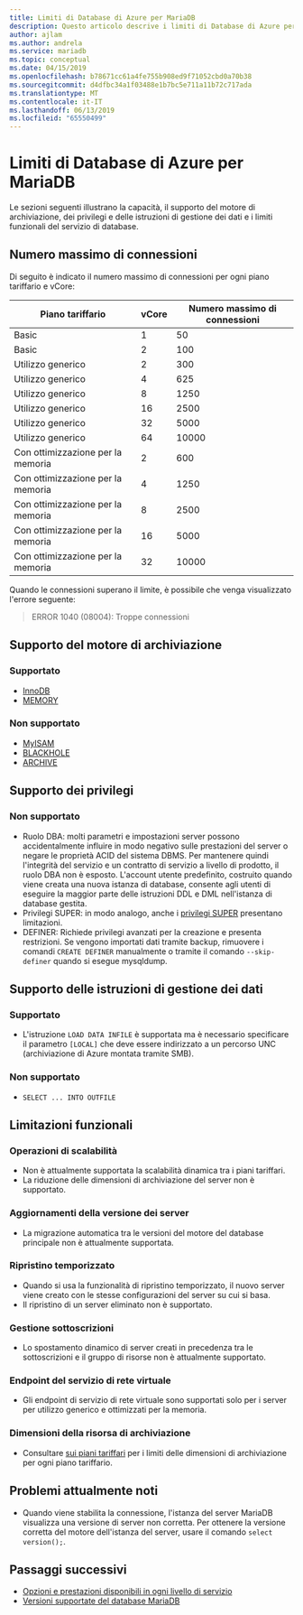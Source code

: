 ```yaml
---
title: Limiti di Database di Azure per MariaDB
description: Questo articolo descrive i limiti di Database di Azure per MariaDB, ad esempio il numero di connessioni e le opzioni del motore di archiviazione.
author: ajlam
ms.author: andrela
ms.service: mariadb
ms.topic: conceptual
ms.date: 04/15/2019
ms.openlocfilehash: b78671cc61a4fe755b908ed9f71052cbd0a70b38
ms.sourcegitcommit: d4dfbc34a1f03488e1b7bc5e711a11b72c717ada
ms.translationtype: MT
ms.contentlocale: it-IT
ms.lasthandoff: 06/13/2019
ms.locfileid: "65550499"
---
```

# <a name="limitations-in-azure-database-for-mariadb"></a>Limiti di Database di Azure per MariaDB
Le sezioni seguenti illustrano la capacità, il supporto del motore di archiviazione, dei privilegi e delle istruzioni di gestione dei dati e i limiti funzionali del servizio di database.

## <a name="maximum-connections"></a>Numero massimo di connessioni
Di seguito è indicato il numero massimo di connessioni per ogni piano tariffario e vCore:

|**Piano tariffario**|**vCore**| **Numero massimo di connessioni**|
|---|---|---|
|Basic| 1| 50|
|Basic| 2| 100|
|Utilizzo generico| 2| 300|
|Utilizzo generico| 4| 625|
|Utilizzo generico| 8| 1250|
|Utilizzo generico| 16| 2500|
|Utilizzo generico| 32| 5000|
|Utilizzo generico| 64| 10000|
|Con ottimizzazione per la memoria| 2| 600|
|Con ottimizzazione per la memoria| 4| 1250|
|Con ottimizzazione per la memoria| 8| 2500|
|Con ottimizzazione per la memoria| 16| 5000|
|Con ottimizzazione per la memoria| 32| 10000|

Quando le connessioni superano il limite, è possibile che venga visualizzato l'errore seguente:
> ERROR 1040 (08004): Troppe connessioni

## <a name="storage-engine-support"></a>Supporto del motore di archiviazione

### <a name="supported"></a>Supportato
- [InnoDB](https://mariadb.com/kb/en/library/xtradb-and-innodb/)
- [MEMORY](https://mariadb.com/kb/en/library/memory-storage-engine/)

### <a name="unsupported"></a>Non supportato
- [MyISAM](https://mariadb.com/kb/en/library/myisam-storage-engine/)
- [BLACKHOLE](https://mariadb.com/kb/en/library/blackhole/)
- [ARCHIVE](https://mariadb.com/kb/en/library/archive/)

## <a name="privilege-support"></a>Supporto dei privilegi

### <a name="unsupported"></a>Non supportato
- Ruolo DBA: molti parametri e impostazioni server possono accidentalmente influire in modo negativo sulle prestazioni del server o negare le proprietà ACID del sistema DBMS. Per mantenere quindi l'integrità del servizio e un contratto di servizio a livello di prodotto, il ruolo DBA non è esposto. L'account utente predefinito, costruito quando viene creata una nuova istanza di database, consente agli utenti di eseguire la maggior parte delle istruzioni DDL e DML nell'istanza di database gestita.
- Privilegi SUPER: in modo analogo, anche i [privilegi SUPER](https://mariadb.com/kb/en/library/grant/#global-privileges) presentano limitazioni.
- DEFINER: Richiede privilegi avanzati per la creazione e presenta restrizioni. Se vengono importati dati tramite backup, rimuovere i comandi `CREATE DEFINER` manualmente o tramite il comando `--skip-definer` quando si esegue mysqldump.

## <a name="data-manipulation-statement-support"></a>Supporto delle istruzioni di gestione dei dati

### <a name="supported"></a>Supportato
- L'istruzione `LOAD DATA INFILE` è supportata ma è necessario specificare il parametro `[LOCAL]` che deve essere indirizzato a un percorso UNC (archiviazione di Azure montata tramite SMB).

### <a name="unsupported"></a>Non supportato
- `SELECT ... INTO OUTFILE`

## <a name="functional-limitations"></a>Limitazioni funzionali

### <a name="scale-operations"></a>Operazioni di scalabilità
- Non è attualmente supportata la scalabilità dinamica tra i piani tariffari.
- La riduzione delle dimensioni di archiviazione del server non è supportato.

### <a name="server-version-upgrades"></a>Aggiornamenti della versione dei server
- La migrazione automatica tra le versioni del motore del database principale non è attualmente supportata.

### <a name="point-in-time-restore"></a>Ripristino temporizzato
- Quando si usa la funzionalità di ripristino temporizzato, il nuovo server viene creato con le stesse configurazioni del server su cui si basa.
- Il ripristino di un server eliminato non è supportato.

### <a name="subscription-management"></a>Gestione sottoscrizioni
- Lo spostamento dinamico di server creati in precedenza tra le sottoscrizioni e il gruppo di risorse non è attualmente supportato.

### <a name="vnet-service-endpoints"></a>Endpoint del servizio di rete virtuale
- Gli endpoint di servizio di rete virtuale sono supportati solo per i server per utilizzo generico e ottimizzati per la memoria.

### <a name="storage-size"></a>Dimensioni della risorsa di archiviazione
- Consultare [sui piani tariffari](concepts-pricing-tiers.md) per i limiti delle dimensioni di archiviazione per ogni piano tariffario.

## <a name="current-known-issues"></a>Problemi attualmente noti
- Quando viene stabilita la connessione, l'istanza del server MariaDB visualizza una versione di server non corretta. Per ottenere la versione corretta del motore dell'istanza del server, usare il comando `select version();`.

## <a name="next-steps"></a>Passaggi successivi
- [Opzioni e prestazioni disponibili in ogni livello di servizio](concepts-pricing-tiers.md)
- [Versioni supportate del database MariaDB](concepts-supported-versions.md)
